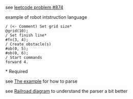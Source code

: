 see [leetcode problem #874](https://leetcode.com/problems/walking-robot-simulation/)

example of robot intstruction language
```
/ (<- Comment) Set grid size*
@grid(10);
/ Set finish line*
#fn(3, 4);
/ Create obstacle(s)
#ob(0, 5);
#ob(0, 6);
/ Start commands
forward 4.
```
\* Required

see [The example](./example.js) for how to parse 

see [Railroad diagram](./robot.md) to understand the parser a bit better